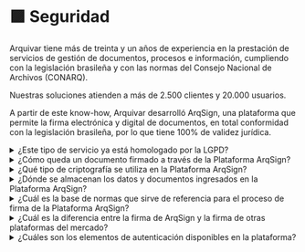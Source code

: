 # 🟪 Seguridad

Arquivar tiene más de treinta y un años de experiencia en la prestación de servicios de gestión de documentos, procesos e información, cumpliendo con la legislación brasileña y con las normas del Consejo Nacional de Archivos (CONARQ).

Nuestras soluciones atienden a más de 2.500 clientes y 20.000 usuarios.

A partir de este know-how, Arquivar desarrolló ArqSign, una plataforma que permite la firma electrónica y digital de documentos, en total conformidad con la legislación brasileña, por lo que tiene 100% de validez jurídica.

<details>

<summary>¿Este tipo de servicio ya está homologado por la LGPD?</summary>

El objetivo de ArqSign es proteger los derechos de sus clientes, asegurando la total seguridad de sus datos. Toda la información recopilada o procesada por ArqSign sigue estrictamente las disposiciones legales de la Ley General de Protección de Datos (LGPD).

</details>

<details>

<summary>¿Cómo queda un documento firmado a través de la Plataforma ArqSign?</summary>

En el Panel de Firmas de Adobe Reader es posible verificar:&#x20;

1. A Arquivar como certificadora del proceso de firma, al inicio de la ruta de firma;
2. Un certificado digital que identifica cada acción de firma (en el ejemplo a continuación, tenemos 2 firmantes).&#x20;
3. A Arquivar finalizando el flujo de firma y bloqueando el archivo para imposibilitar cambios.&#x20;

![](<../.gitbook/assets/image (1).png>)

![](<../.gitbook/assets/image (335).png>)

</details>

<details>

<summary>¿Qué tipo de criptografía se utiliza en la Plataforma ArqSign?</summary>

Para garantizar la seguridad de los datos que se transmiten entre el Cliente y el Servidor, los [<mark style="color:blue;">datos son cifrados</mark>](https://arquivar.com.br/politica-de-privacidade/) mediante un certificado SSL de SHA256.

Utilizamos criptografía en las comunicaciones y en los procesos de operación, siguiendo protocolos de transporte estándar de la industria entre los dispositivos del usuario y los centros de datos de Microsoft Azure, así como dentro de los propios centros de datos.

Para datos en reposo, nuestro servidor en Azure ofrece una amplia gama de recursos de cifrado, incluyendo AES-256.

* **Protección de redes:** infraestructura necesaria para conectar máquinas virtuales de manera segura entre sí y para conectar centros de datos locales con las VMs de Azure. Azure bloquea el tráfico no autorizado hacia los centros de datos de Microsoft o dentro de ellos, utilizando diversas tecnologías. La Red Virtual de Azure se extiende a su red local hacia la nube a través de una VPN de sitio a sitio.
* **Gestión de amenazas:** Microsoft Antimalware para servicios en la nube y máquinas virtuales. Microsoft también emplea detección de intrusiones, prevención de ataques DDoS (ataques de denegación de servicio distribuido), pruebas de penetración regulares y herramientas de análisis de datos y aprendizaje automático para ayudar a mitigar las amenazas contra la plataforma Azure.

</details>

<details>

<summary>¿Dónde se almacenan los datos y documentos ingresados en la Plataforma ArqSign?</summary>

Los datos y documentos se almacenan en el datacenter de Microsoft Azure, líder mundial en establecer requisitos de privacidad y seguridad.&#x20;

Microsoft Azure cumple con una amplia variedad de normas de conformidad internacionales y específicas del sector, como el GDPR (Reglamento General de Protección de Datos), ISO 27001, HIPAA, FedRAMP, SOC 1 y SOC 2, así como normas específicas de ciertos países, incluyendo IRAP de Australia, G-Cloud del Reino Unido y MTCS de Singapur. Rigurosas auditorías de terceros, como las realizadas por el British Standards Institute, confirman la adhesión de Azure a los estrictos controles de seguridad exigidos por tales normas.

Microsoft ha aprovechado su experiencia en la creación de protecciones de software empresarial y en la ejecución de algunos de los mayores servicios en línea del mundo para crear tecnologías y prácticas de seguridad robustas. Estas ayudan a garantizar que la infraestructura de Azure sea resistente a ataques, protegen el acceso del usuario al entorno de Azure y ayudan a mantener los datos del cliente seguros mediante comunicaciones cifradas y gestión de amenazas y prácticas de mitigación, que incluyen pruebas de penetración regulares. Haz clic aquí para ver el video explicativo.

[<mark style="color:blue;">Haz clic aquí</mark>](https://www.youtube.com/watch?v=yKNeahEQY8g) para ver el video explicativo.

</details>

<details>

<summary>¿Cuál es la base de normas que sirve de referencia para el proceso de firma de la Plataforma ArqSign?</summary>

La plataforma ArqSign se basa en los [<mark style="color:blue;">**REQUISITOS DE LAS POLÍTICAS DE FIRMA DIGITAL EN ICP-BRASIL**</mark> <mark style="color:blue;"></mark><mark style="color:blue;">del ITI (Instituto Nacional de Tecnología de la Información).</mark> ](https://chrome-extension/efaidnbmnnnibpcajpcglclefindmkaj/https://www.gov.br/iti/pt-br/central-de-conteudo/doc-icp-15-03-requisitos-minimos-para-politicas-de-assinatura-pdf)

Este documento establece los requisitos que deben ser obligatoriamente observados por las entidades creadoras de Políticas de Firma Digital en el ámbito de la Infraestructura de Claves Públicas Brasileña (ICP-Brasil), en conformidad con la estructura propuesta por los estándares **ETSI TR 102 272** y **ETSI TR 102.038**.

</details>

<details>

<summary>¿Cuál es la diferencia entre la firma de ArqSign y la firma de otras plataformas del mercado?</summary>

¡ArqSign garantiza que el archivo firmado por todos los participantes del flujo siempre sea el mismo mediante su exclusivo proceso de firma!&#x20;

Cada vez que un signatario firma un documento sin su propio Certificado Digital, ArqSign aplica un Certificado Digital de la plataforma, capturando el _Hash_ (identificación única) del archivo, verifica la integridad del archivo y adjunta al Certificado la identificación del signatario.&#x20;

Cuando el usuario ya posee un certificado digital y desea utilizarlo para realizar la firma a través de ArqSign, usamos este certificado para verificar la integridad e identificarlo como signatario en el documento.

Aplicar un certificado digital al documento para cada acto de firma es el único medio posible para asegurar el nivel de seguridad de la firma avanzada o cualificada descrita en la Ley nº 14.063, de 23 de septiembre de 2020.

</details>

<details>

<summary>¿Cuáles son los elementos de autenticación disponibles en la plataforma?</summary>

ArqSign garantiza una amplia variedad de tecnologías de autenticación, entre las cuales se encuentran:

* Certificados digitales ICP-Brasil o de estándar internacional;
* Nombre(s) del/los signatario(s);
* Documentos de registro del signatario (CPF, CNPJ u otro);
* Direcciones de correo electrónico;
* Dirección(es) IP del/de los signatario(s);
* Captura de geolocalización del signatario (si está habilitada en el dispositivo);
* Término de aceptación para firma electrónica;
* Código de acceso;
* Cuenta ArqSign;
* Representación visual de la firma;
* Fecha y hora de la firma;
* Historial de movimientos (es decir, quién envió, visualizó, firmó, etc.);
* Historial de autenticación;
* Estado de finalización.

</details>
